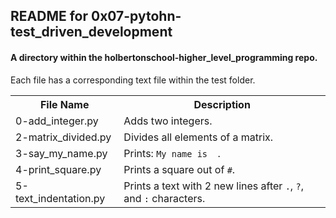 <!DOCTYPE html>
<html>
<body>
<h2>README for 0x07-pytohn-test_driven_development</h2>
<h4>A directory within the holbertonschool-higher_level_programming repo.</h4>

Each file has a corresponding text file within the test folder.
<table style="width:100%">
<tr>
<th>File Name</th>
<th>Description</th>
</tr>
<tr>
<td>0-add_integer.py</td>
<td>Adds two integers.</td>
</tr>
<tr>
<td>2-matrix_divided.py</td>
<td>Divides all elements of a matrix.</td>
</tr>
<tr>
<td>3-say_my_name.py</td>
<td>Prints: <code>My name is <first name> <last name></code>.</td>
</tr>
<tr>
<td>4-print_square.py</td>
<td>Prints a square out of <code>#</code>.</td>
</tr>
<tr>
<td>5-text_indentation.py</td>
<td>Prints a text with 2 new lines after <code>.</code>, <code>?</code>, and <code>:</code> characters.</td>
</tr>
</table>

</body>
</html>